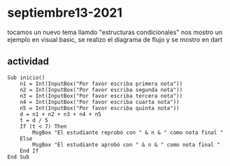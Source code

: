 # septiembre13-2021

tocamos un nuevo tema llamdo  "estructuras condicionales" nos mostro un ejemplo en visual basic, se realizo el diagrama de flujo y se mostro en dart

## actividad

```
Sub inicio()
    n1 = Int(InputBox("Por favor escriba primera nota"))
    n2 = Int(InputBox("Por favor escriba segunda nota"))
    n3 = Int(InputBox("Por favor escriba tercera nota"))
    n4 = Int(InputBox("Por favor escriba cuarta nota"))
    n5 = Int(InputBox("Por favor escriba quinta nota"))
    d = n1 + n2 + n3 + n4 + n5
    t = d / 5
    If (t < 7) Then
        MsgBox "El estudiante reprobó con " & n & " como nota final "
    Else
        MsgBox "El estudiante aprobó con " & n & " como nota final "
    End If
End Sub
```
